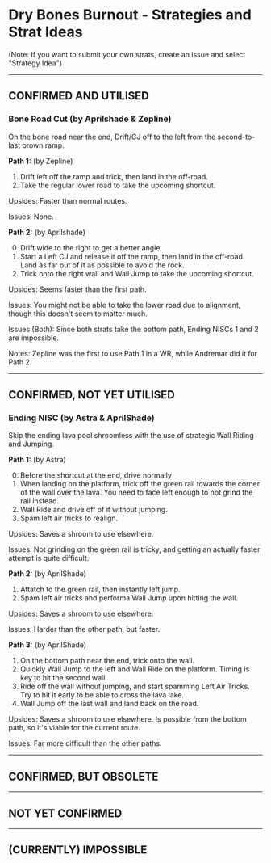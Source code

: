 # Dry Bones Burnout - Strategies and Strat Ideas

(Note: If you want to submit your own strats, create an issue and select "Strategy Idea")

---
## CONFIRMED AND UTILISED
### Bone Road Cut (by Aprilshade & Zepline) 
On the bone road near the end, Drift/CJ off to the left from the second-to-last brown ramp. 

**Path 1:** (by Zepline)

1. Drift left off the ramp and trick, then land in the off-road. 
2. Take the regular lower road to take the upcoming shortcut. 

Upsides: Faster than normal routes. 

Issues: None.

**Path 2:** (by Aprilshade)

0. Drift wide to the right to get a better angle. 
1. Start a Left CJ and release it off the ramp, then land in the off-road. Land as far out of it as possible to avoid the rock. 
2. Trick onto the right wall and Wall Jump to take the upcoming shortcut. 

Upsides: Seems faster than the first path. 

Issues: You might not be able to take the lower road due to alignment, though this doesn't seem to matter much. 

Issues (Both): Since both strats take the bottom path, Ending NISCs 1 and 2 are impossible. 

Notes: Zepline was the first to use Path 1 in a WR, while Andremar did it for Path 2. 

---
## CONFIRMED, NOT YET UTILISED
### Ending NISC (by Astra & AprilShade)
Skip the ending lava pool shroomless with the use of strategic Wall Riding and Jumping.

**Path 1:** (by Astra)

0. Before the shortcut at the end, drive normally
1. When landing on the platform, trick off the green rail towards the corner of the wall over the lava. You need to face left enough to not grind the rail instead.
2. Wall Ride and drive off of it without jumping.
3. Spam left air tricks to realign.

Upsides: Saves a shroom to use elsewhere.

Issues: Not grinding on the green rail is tricky, and getting an actually faster attempt is quite difficult.

**Path 2:** (by AprilShade)

1. Attatch to the green rail, then instantly left jump. 
2. Spam left air tricks and performa Wall Jump upon hitting the wall.

Upsides: Saves a shroom to use elsewhere.

Issues: Harder than the other path, but faster.

**Path 3:** (by AprilShade)

1. On the bottom path near the end, trick onto the wall.
2. Quickly Wall Jump to the left and Wall Ride on the platform. Timing is key to hit the second wall.
3. Ride off the wall without jumping, and start spamming Left Air Tricks. Try to hit it early to be able to cross the lava lake.
4. Wall Jump off the last wall and land back on the road.

Upsides: Saves a shroom to use elsewhere. Is possible from the bottom path, so it's viable for the current route.

Issues: Far more difficult than the other paths.

---
## CONFIRMED, BUT OBSOLETE

---
## NOT YET CONFIRMED

---
## (CURRENTLY) IMPOSSIBLE